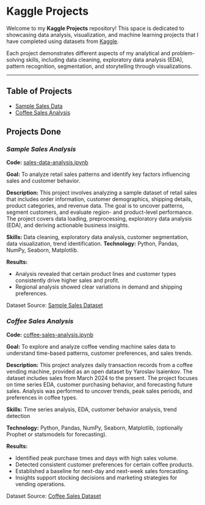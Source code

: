 # Kaggle Projects

Welcome to my **Kaggle Projects** repository! This space is dedicated to showcasing data analysis, visualization, and machine learning projects that I have completed using datasets from [Kaggle](https://www.kaggle.com/).

Each project demonstrates different aspects of my analytical and problem-solving skills, including data cleaning, exploratory data analysis (EDA), pattern recognition, segmentation, and storytelling through visualizations.

---

## Table of Projects 

- [Sample Sales Data](#sample-sales-analysis)
- [Coffee Sales Analysis](#coffee-sales-analysis)

## Projects Done

### *Sample Sales Analysis*

**Code:** [sales-data-analysis.ipynb](https://www.kaggle.com/datasets/kyanyoga/sample-sales-data/data) 

**Goal:** To analyze retail sales patterns and identify key factors influencing sales and customer behavior.

**Description:**
This project involves analyzing a sample dataset of retail sales that includes order information, customer demographics, shipping details, product categories, and revenue data. The goal is to uncover patterns, segment customers, and evaluate region- and product-level performance. The project covers data loading, preprocessing, exploratory data analysis (EDA), and deriving actionable business insights.

**Skills:** Data cleaning, exploratory data analysis, customer segmentation, data visualization, trend identification.
**Technology:** Python, Pandas, NumPy, Seaborn, Matplotlib.

**Results:**

- Analysis revealed that certain product lines and customer types consistently drive higher sales and profit.
- Regional analysis showed clear variations in demand and shipping preferences.

Dataset Source: [Sample Sales Dataset](https://www.kaggle.com/datasets/ihelon/coffee-sales)

### *Coffee Sales Analysis*

**Code:** [coffee-sales-analysis.ipynb](https://www.kaggle.com/code/shivangi124/coffee-sales-analysis)

**Goal:** To explore and analyze coffee vending machine sales data to understand time-based patterns, customer preferences, and sales trends.

**Description:**
This project analyzes daily transaction records from a coffee vending machine, provided as an open dataset by Yaroslav Isaienkov. The dataset includes sales from March 2024 to the present. The project focuses on time series EDA, customer purchasing behavior, and forecasting future sales. Analysis was performed to uncover trends, peak sales periods, and preferences in coffee types.

**Skills:** Time series analysis, EDA, customer behavior analysis, trend detection

**Technology:** Python, Pandas, NumPy, Seaborn, Matplotlib, (optionally Prophet or statsmodels for forecasting).

**Results:**

- Identified peak purchase times and days with high sales volume.
- Detected consistent customer preferences for certain coffee products.
- Established a baseline for next-day and next-week sales forecasting.
- Insights support stocking decisions and marketing strategies for vending operations.

Dataset Source: [Coffee Sales Dataset](https://www.kaggle.com/datasets/ihelon/coffee-sales/data)
